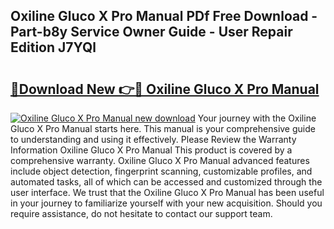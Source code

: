 ## Oxiline Gluco X Pro Manual PDf Free Download - Part-b8y Service Owner Guide - User Repair Edition J7YQl

# <h2><a href="http://bc27768.oget.top/?id=Oxiline+Gluco+X+Pro+Manual">🔗Download New 👉🔴 Oxiline Gluco X Pro Manual</a></h2>

[![Oxiline Gluco X Pro Manual new download](https://i.imgur.com/5g1atiW.png)](http://bc27768.oget.top/?id=Oxiline+Gluco+X+Pro+Manual)
Your journey with the Oxiline Gluco X Pro Manual starts here. This manual is your comprehensive guide to understanding and using it effectively. Please Review the Warranty Information Oxiline Gluco X Pro Manual This product is covered by a comprehensive warranty. Oxiline Gluco X Pro Manual advanced features include object detection, fingerprint scanning, customizable profiles, and automated tasks, all of which can be accessed and customized through the user interface. We trust that the Oxiline Gluco X Pro Manual has been useful in your journey to familiarize yourself with your new acquisition. Should you require assistance, do not hesitate to contact our support team.
